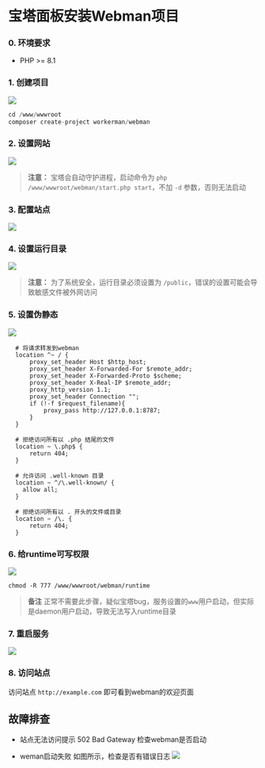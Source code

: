 # 宝塔面板安装Webman项目

### 0. 环境要求

* PHP >= 8.1

### 1. 创建项目

![](../assets/img/bt-install-1.png)

```php
cd /www/wwwroot
composer create-project workerman/webman
```

### 2. 设置网站

![](../assets/img/bt-install-2.png?v=20250224)

> **注意：**
> 宝塔会自动守护进程，启动命令为 `php /www/wwwroot/webman/start.php start`，不加 `-d` 参数，否则无法启动


### 3. 配置站点
![](../assets/img/bt-install-3.png)

### 4. 设置运行目录
![](../assets/img/bt-install-4.png?v=20250224)

> **注意：**
> 为了系统安全，运行目录必须设置为 `/public`，错误的设置可能会导致敏感文件被外网访问

### 5. 设置伪静态
![](../assets/img/bt-install-5.png)

```
  # 将请求转发到webman
  location ^~ / {
      proxy_set_header Host $http_host;
      proxy_set_header X-Forwarded-For $remote_addr;
      proxy_set_header X-Forwarded-Proto $scheme;
      proxy_set_header X-Real-IP $remote_addr;
      proxy_http_version 1.1;
      proxy_set_header Connection "";
      if (!-f $request_filename){
          proxy_pass http://127.0.0.1:8787;
      }
  }

  # 拒绝访问所有以 .php 结尾的文件
  location ~ \.php$ {
      return 404;
  }

  # 允许访问 .well-known 目录
  location ~ ^/\.well-known/ {
    allow all;
  }

  # 拒绝访问所有以 . 开头的文件或目录
  location ~ /\. {
      return 404;
  }
```

### 6. 给runtime可写权限

![](../assets/img/bt-install-6.png)

```
chmod -R 777 /www/wwwroot/webman/runtime
```

> **备注**
> 正常不需要此步骤，疑似宝塔bug，服务设置的`www`用户启动，但实际是daemon用户启动，导致无法写入runtime目录

### 7. 重启服务
![](../assets/img/bt-install-7.png?v=20250224)


### 8. 访问站点

访问站点 `http://example.com` 即可看到webman的欢迎页面


## 故障排查

* 站点无法访问提示 502 Bad Gateway
    检查webman是否启动
  
* weman启动失败
    如图所示，检查是否有错误日志
    ![](../assets/img/bt-install-faq-1.png)
